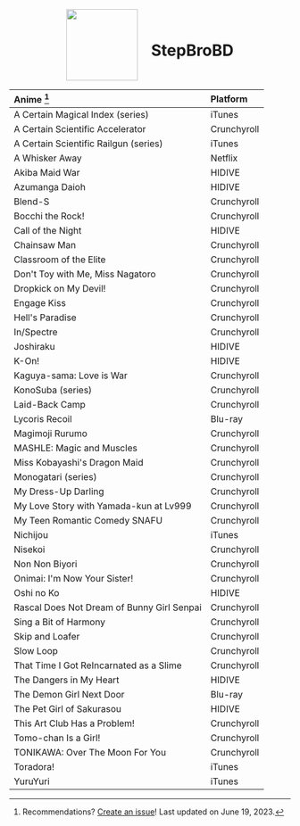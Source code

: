 <div align="center" style="display: flex; justify-content: center; align-items: center;">
  <img src="https://stepbrobd.com/og/animated.gif" style="width: 128px; height: 128px;"/>
  <div id="user-content-toc">
    <ul>
      <summary><h1 style="display: inline-block;">StepBroBD</h1></summary>
    </ul>
  </div>
</div>

<div align="center">

| Anime [^Note]                              | Platform    |
|:-------------------------------------------|:------------|
| A Certain Magical Index (series)           | iTunes      |
| A Certain Scientific Accelerator           | Crunchyroll |
| A Certain Scientific Railgun (series)      | iTunes      |
| A Whisker Away                             | Netflix     |
| Akiba Maid War                             | HIDIVE      |
| Azumanga Daioh                             | HIDIVE      |
| Blend-S                                    | Crunchyroll |
| Bocchi the Rock!                           | Crunchyroll |
| Call of the Night                          | HIDIVE      |
| Chainsaw Man                               | Crunchyroll |
| Classroom of the Elite                     | Crunchyroll |
| Don't Toy with Me, Miss Nagatoro           | Crunchyroll |
| Dropkick on My Devil!                      | Crunchyroll |
| Engage Kiss                                | Crunchyroll |
| Hell's Paradise                            | Crunchyroll |
| In/Spectre                                 | Crunchyroll |
| Joshiraku                                  | HIDIVE      |
| K-On!                                      | HIDIVE      |
| Kaguya-sama: Love is War                   | Crunchyroll |
| KonoSuba (series)                          | Crunchyroll |
| Laid-Back Camp                             | Crunchyroll |
| Lycoris Recoil                             | Blu-ray     |
| Magimoji Rurumo                            | Crunchyroll |
| MASHLE: Magic and Muscles                  | Crunchyroll |
| Miss Kobayashi's Dragon Maid               | Crunchyroll |
| Monogatari (series)                        | Crunchyroll |
| My Dress-Up Darling                        | Crunchyroll |
| My Love Story with Yamada-kun at Lv999     | Crunchyroll |
| My Teen Romantic Comedy SNAFU              | Crunchyroll |
| Nichijou                                   | iTunes      |
| Nisekoi                                    | Crunchyroll |
| Non Non Biyori                             | Crunchyroll |
| Onimai: I'm Now Your Sister!               | Crunchyroll |
| Oshi no Ko                                 | HIDIVE      |
| Rascal Does Not Dream of Bunny Girl Senpai | Crunchyroll |
| Sing a Bit of Harmony                      | Crunchyroll |
| Skip and Loafer                            | Crunchyroll |
| Slow Loop                                  | Crunchyroll |
| That Time I Got ReIncarnated as a Slime    | Crunchyroll |
| The Dangers in My Heart                    | HIDIVE      |
| The Demon Girl Next Door                   | Blu-ray     |
| The Pet Girl of Sakurasou                  | HIDIVE      |
| This Art Club Has a Problem!               | Crunchyroll |
| Tomo-chan Is a Girl!                       | Crunchyroll |
| TONIKAWA: Over The Moon For You            | Crunchyroll |
| Toradora!                                  | iTunes      |
| YuruYuri                                   | iTunes      |

</div>

[^Note]: Recommendations? [Create an issue](https://github.com/stepbrobd/stepbrobd/issues/new/choose)! Last updated on June 19, 2023.
